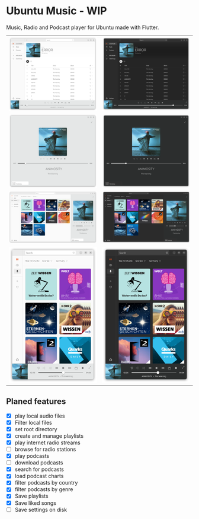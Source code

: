 # Ubuntu Music - WIP

Music, Radio and Podcast player for Ubuntu made with Flutter.

| | |
|-|-|
|![](.github/album_light.png)|![](.github/album_dark.png)|
|![](.github/fullscreen_light.png)|![](.github/fullscreen_dark.png)|
|![](.github/wide_light.png) | ![](.github/wide_dark.png) |
|![](.github/slim_light.png)|![](.github/slim_dark.png)|

## Planed features

- [X] play local audio files
- [X] Filter local files
- [X] set root directory
- [X] create and manage playlists
- [X] play internet radio streams
- [ ] browse for radio stations
- [X] play podcasts
- [ ] download podcasts
- [X] search for podcasts
- [X] load podcast charts
- [X] filter podcasts by country
- [X] filter podcasts by genre
- [X] Save playlists
- [X] Save liked songs
- [ ] Save settings on disk
